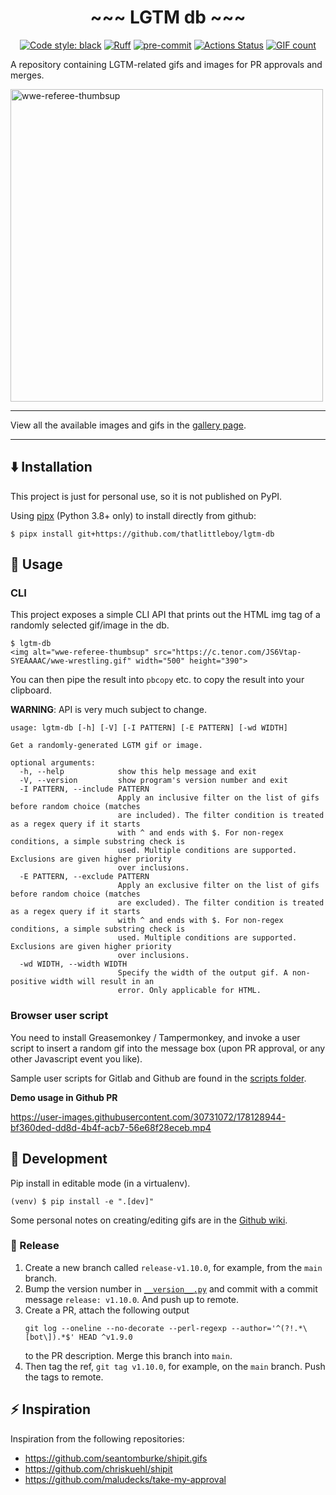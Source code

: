 <h1 align="center">~~~ LGTM db ~~~</h1>

<p align="center">
<a href="https://github.com/psf/black"><img alt="Code style: black" src="https://img.shields.io/badge/code%20style-black-000000.svg"></a>
<a href="https://github.com/charliermarsh/ruff"><img alt="Ruff" src="https://img.shields.io/endpoint?url=https://raw.githubusercontent.com/charliermarsh/ruff/main/assets/badge/v1.json"></a>
<a href="https://github.com/pre-commit/pre-commit"><img alt="pre-commit" src="https://img.shields.io/badge/pre--commit-enabled-brightgreen?logo=pre-commit&logoColor=white" style="max-width:100%;"></a>
<a href="https://github.com/thatlittleboy/lgtm-db/actions"><img alt="Actions Status" src="https://github.com/thatlittleboy/lgtm-db/actions/workflows/tests.yml/badge.svg"></a>
<a href="https://thatlittleboy.github.io/lgtm-db/"><img alt="GIF count" src="https://byob.yarr.is/thatlittleboy/lgtm-db/count"></a>
</p>

A repository containing LGTM-related gifs and images for PR approvals and merges.

<img alt="wwe-referee-thumbsup" src="https://c.tenor.com/JS6Vtap-SYEAAAAC/wwe-wrestling.gif" width="500">

---

View all the available images and gifs in the [gallery page](https://thatlittleboy.github.io/lgtm-db/).

---

## ⬇️ Installation

This project is just for personal use, so it is not published on PyPI.

Using [pipx](https://pypa.github.io/pipx/) (Python 3.8+ only) to install directly from github:

```shell
$ pipx install git+https://github.com/thatlittleboy/lgtm-db
```

## 🚀 Usage

### CLI

This project exposes a simple CLI API that prints out the HTML img tag of a randomly selected gif/image in the db.

```shell
$ lgtm-db
<img alt="wwe-referee-thumbsup" src="https://c.tenor.com/JS6Vtap-SYEAAAAC/wwe-wrestling.gif" width="500" height="390">
```

You can then pipe the result into `pbcopy` etc. to copy the result into your clipboard.

**WARNING**: API is very much subject to change.

```
usage: lgtm-db [-h] [-V] [-I PATTERN] [-E PATTERN] [-wd WIDTH]

Get a randomly-generated LGTM gif or image.

optional arguments:
  -h, --help            show this help message and exit
  -V, --version         show program's version number and exit
  -I PATTERN, --include PATTERN
                        Apply an inclusive filter on the list of gifs before random choice (matches
                        are included). The filter condition is treated as a regex query if it starts
                        with ^ and ends with $. For non-regex conditions, a simple substring check is
                        used. Multiple conditions are supported. Exclusions are given higher priority
                        over inclusions.
  -E PATTERN, --exclude PATTERN
                        Apply an exclusive filter on the list of gifs before random choice (matches
                        are excluded). The filter condition is treated as a regex query if it starts
                        with ^ and ends with $. For non-regex conditions, a simple substring check is
                        used. Multiple conditions are supported. Exclusions are given higher priority
                        over inclusions.
  -wd WIDTH, --width WIDTH
                        Specify the width of the output gif. A non-positive width will result in an
                        error. Only applicable for HTML.
```

### Browser user script

You need to install Greasemonkey / Tampermonkey, and invoke a user script to insert a random gif into the message box (upon PR approval, or any other Javascript event you like).

Sample user scripts for Gitlab and Github are found in the [scripts folder](scripts/greasemonkey).

**Demo usage in Github PR**

https://user-images.githubusercontent.com/30731072/178128944-bf360ded-dd8d-4b4f-acb7-56e68f28eceb.mp4

## 👷 Development

Pip install in editable mode (in a virtualenv).

```shell
(venv) $ pip install -e ".[dev]"
```

Some personal notes on creating/editing gifs are in the [Github wiki](https://github.com/thatlittleboy/lgtm-db/wiki).

### 📌 Release

1. Create a new branch called `release-v1.10.0`, for example, from the `main` branch.
1. Bump the version number in [`__version__.py`](lgtm_db/__version__.py) and commit with a commit message `release: v1.10.0`. And push up to remote.
1. Create a PR, attach the following output
   ```shell
   git log --oneline --no-decorate --perl-regexp --author='^(?!.*\[bot\]).*$' HEAD ^v1.9.0
   ```
   to the PR description. Merge this branch into `main`.
1. Then tag the ref, `git tag v1.10.0`, for example, on the `main` branch. Push the tags to remote.

## ⚡️ Inspiration

Inspiration from the following repositories:

- https://github.com/seantomburke/shipit.gifs
- https://github.com/chriskuehl/shipit
- https://github.com/maludecks/take-my-approval
